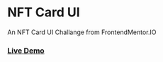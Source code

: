 # NFT Card UI
An NFT Card UI Challange from FrontendMentor.IO

### [Live Demo](https://nft-card-challange.netlify.app/)
